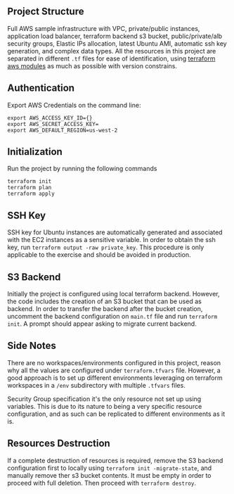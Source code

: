 ## Project Structure

Full AWS sample infrastructure with VPC, private/public instances, application load balancer, terraform backend s3
bucket, public/private/alb security groups, Elastic IPs allocation, latest Ubuntu AMI, automatic ssh key generation, and
complex data types.
All the resources in this project are separated in different ```.tf``` files for ease of identification, using
[terraform aws modules](https://github.com/terraform-aws-modules) as much as possible with version constrains.

## Authentication

Export AWS Credentials on the command line:

```
export AWS_ACCESS_KEY_ID={}
export AWS_SECRET_ACCESS_KEY=
export AWS_DEFAULT_REGION=us-west-2
```

## Initialization

Run the project by running the following commands

```
terraform init
terraform plan
terraform apply
```

## SSH Key

SSH key for Ubuntu instances are automatically generated and associated with the EC2 instances as a sensitive variable.
In order to obtain the ssh key, run ```terraform output -raw private_key```. This procedure is only applicable to the
exercise and should be avoided in production.

## S3 Backend

Initially the project is configured using local terraform backend. However, the code includes the creation of an S3
bucket that can be used as backend. In order to transfer the backend after the bucket creation, uncomment the backend
configuration on ```main.tf``` file and run ```terraform init```. A prompt should appear asking to migrate current
backend.

## Side Notes

There are no workspaces/environments configured in this project, reason why all the values are configured
under ```terraform.tfvars``` file. However, a good approach is to set up different environments leveraging on terraform
workspaces in a ```/env``` subdirectory with multiple ```.tfvars``` files.

Security Group specification it's the only resource not set up using variables. This is due to its nature to being a
very specific resource configuration, and as such can be replicated to different environments as it is.

## Resources Destruction

If a complete destruction of resources is required, remove the S3 backend configuration first to locally
using ```terraform init -migrate-state```, and manually remove ther s3 bucket contents. It must be empty in order to
proceed with full deletion.
Then proceed with ```terraform destroy```.

